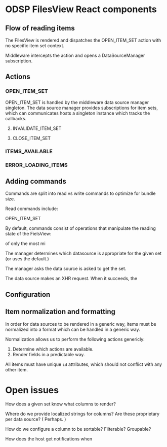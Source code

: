 # ODSP FilesView React components


## Flow of reading items

The FilesView is rendered and dispatches the OPEN_ITEM_SET action with no specific item set context.

Middleware intercepts the action and opens a DataSourceManager subscription.

## Actions

### OPEN_ITEM_SET

OPEN_ITEM_SET is handled by the middleware data source manager singleton. The data source manager provides subscriptions for item sets, which can communicates hosts a singleton instance which tracks the callbacks.

2. INVALIDATE_ITEM_SET

3. CLOSE_ITEM_SET

### ITEMS_AVAILABLE

### ERROR_LOADING_ITEMS

## Adding commands

Commands are split into read vs write commands to optimize for bundle size.

Read commands include:

OPEN_ITEM_SET


By default, commands consist of operations that manipulate the reading state of the FielsView:


 of only the most mi

The manager determines which datasource is appropriate for the given set (or uses the default.)

The manager asks the data source is asked to get the set.

The data source makes an XHR request. When it succeeds, the

## Configuration

## Item normalization and formatting

In order for data sources to be rendered in a generic way, items must be normalized into a format which can be handled in a generic way.

Normalization allows us to perform the following actions genericly:

1. Determine which actions are available.
2. Render fields in a predictable way.

All items must have unique `id` attributes, which should not conflict with any other item.

# Open issues

How does a given set know what columns to render?

Where do we provide localized strings for columns? Are these proprietary per data source? ( Perhaps. )

How do we configure a column to be sortable? Filterable? Groupable?

How does the host get notifications when

